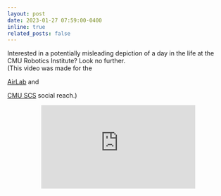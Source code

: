 ```yaml
---
layout: post
date: 2023-01-27 07:59:00-0400
inline: true
related_posts: false
---
```


Interested in a potentially misleading depiction of a day in the life at the CMU Robotics Institute? Look no further. <br>
(This video was made for the 

<a href="https://theairlab.org/">AirLab</a> and 

<a href="https://www.cs.cmu.edu/">CMU SCS</a> social reach.) <br>

<!-- Center the video below. -->
<div style="text-align:center">
<iframe width="350" height="190" src="https://www.youtube.com/embed/6Itn8yxFoYg" title="YouTube video player" frameborder="0" allow="accelerometer; autoplay; clipboard-write; encrypted-media; gyroscope; picture-in-picture; web-share" allowfullscreen></iframe> </div>